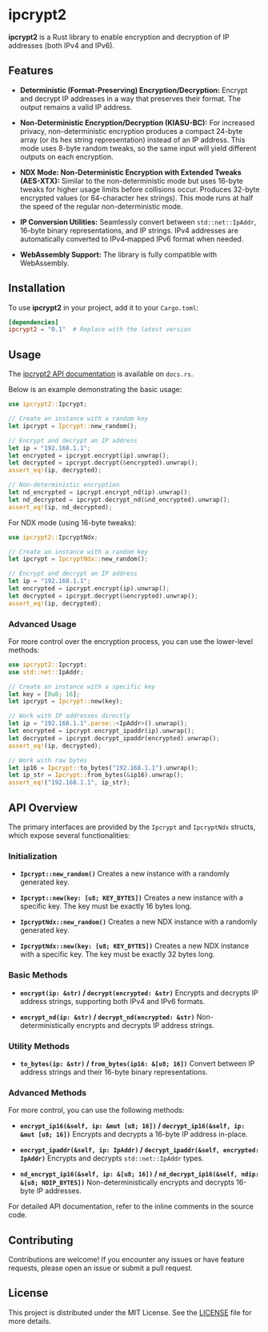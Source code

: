 # ipcrypt2

**ipcrypt2** is a Rust library to enable encryption and decryption of IP addresses (both IPv4 and IPv6).

## Features

- **Deterministic (Format-Preserving) Encryption/Decryption:**
  Encrypt and decrypt IP addresses in a way that preserves their format. The output remains a valid IP address.

- **Non-Deterministic Encryption/Decryption (KIASU-BC):**
  For increased privacy, non-deterministic encryption produces a compact 24-byte array (or its hex string representation) instead of an IP address. This mode uses 8-byte random tweaks, so the same input will yield different outputs on each encryption.

- **NDX Mode: Non-Deterministic Encryption with Extended Tweaks (AES-XTX):**
  Similar to the non-deterministic mode but uses 16-byte tweaks for higher usage limits before collisions occur. Produces 32-byte encrypted values (or 64-character hex strings). This mode runs at half the speed of the regular non-deterministic mode.

- **IP Conversion Utilities:**
  Seamlessly convert between `std::net::IpAddr`, 16-byte binary representations, and IP strings. IPv4 addresses are automatically converted to IPv4‑mapped IPv6 format when needed.

- **WebAssembly Support:**
  The library is fully compatible with WebAssembly.

## Installation

To use **ipcrypt2** in your project, add it to your `Cargo.toml`:

```toml
[dependencies]
ipcrypt2 = "0.1"  # Replace with the latest version
```

## Usage

The [ipcrypt2 API documentation](https://docs.rs/ipcrypt2) is available on `docs.rs`.

Below is an example demonstrating the basic usage:

```rust
use ipcrypt2::Ipcrypt;

// Create an instance with a random key
let ipcrypt = Ipcrypt::new_random();

// Encrypt and decrypt an IP address
let ip = "192.168.1.1";
let encrypted = ipcrypt.encrypt(ip).unwrap();
let decrypted = ipcrypt.decrypt(&encrypted).unwrap();
assert_eq!(ip, decrypted);

// Non-deterministic encryption
let nd_encrypted = ipcrypt.encrypt_nd(ip).unwrap();
let nd_decrypted = ipcrypt.decrypt_nd(&nd_encrypted).unwrap();
assert_eq!(ip, nd_decrypted);
```

For NDX mode (using 16-byte tweaks):

```rust
use ipcrypt2::IpcryptNdx;

// Create an instance with a random key
let ipcrypt = IpcryptNdx::new_random();

// Encrypt and decrypt an IP address
let ip = "192.168.1.1";
let encrypted = ipcrypt.encrypt(ip).unwrap();
let decrypted = ipcrypt.decrypt(&encrypted).unwrap();
assert_eq!(ip, decrypted);
```

### Advanced Usage

For more control over the encryption process, you can use the lower-level methods:

```rust
use ipcrypt2::Ipcrypt;
use std::net::IpAddr;

// Create an instance with a specific key
let key = [0u8; 16];
let ipcrypt = Ipcrypt::new(key);

// Work with IP addresses directly
let ip = "192.168.1.1".parse::<IpAddr>().unwrap();
let encrypted = ipcrypt.encrypt_ipaddr(ip).unwrap();
let decrypted = ipcrypt.decrypt_ipaddr(encrypted).unwrap();
assert_eq!(ip, decrypted);

// Work with raw bytes
let ip16 = Ipcrypt::to_bytes("192.168.1.1").unwrap();
let ip_str = Ipcrypt::from_bytes(&ip16).unwrap();
assert_eq!("192.168.1.1", ip_str);
```

## API Overview

The primary interfaces are provided by the `Ipcrypt` and `IpcryptNdx` structs, which expose several functionalities:

### Initialization

- **`Ipcrypt::new_random()`**
  Creates a new instance with a randomly generated key.

- **`Ipcrypt::new(key: [u8; KEY_BYTES])`**
  Creates a new instance with a specific key. The key must be exactly 16 bytes long.

- **`IpcryptNdx::new_random()`**
  Creates a new NDX instance with a randomly generated key.

- **`IpcryptNdx::new(key: [u8; KEY_BYTES])`**
  Creates a new NDX instance with a specific key. The key must be exactly 32 bytes long.

### Basic Methods

- **`encrypt(ip: &str)` / `decrypt(encrypted: &str)`**
  Encrypts and decrypts IP address strings, supporting both IPv4 and IPv6 formats.

- **`encrypt_nd(ip: &str)` / `decrypt_nd(encrypted: &str)`**
  Non-deterministically encrypts and decrypts IP address strings.

### Utility Methods

- **`to_bytes(ip: &str)` / `from_bytes(ip16: &[u8; 16])`**
  Convert between IP address strings and their 16-byte binary representations.

### Advanced Methods

For more control, you can use the following methods:

- **`encrypt_ip16(&self, ip: &mut [u8; 16])` / `decrypt_ip16(&self, ip: &mut [u8; 16])`**
  Encrypts and decrypts a 16-byte IP address in-place.

- **`encrypt_ipaddr(&self, ip: IpAddr)` / `decrypt_ipaddr(&self, encrypted: IpAddr)`**
  Encrypts and decrypts `std::net::IpAddr` types.

- **`nd_encrypt_ip16(&self, ip: &[u8; 16])` / `nd_decrypt_ip16(&self, ndip: &[u8; NDIP_BYTES])`**
  Non-deterministically encrypts and decrypts 16-byte IP addresses.

For detailed API documentation, refer to the inline comments in the source code.

## Contributing

Contributions are welcome! If you encounter any issues or have feature requests, please open an issue or submit a pull request.

## License

This project is distributed under the MIT License. See the [LICENSE](LICENSE) file for more details.
